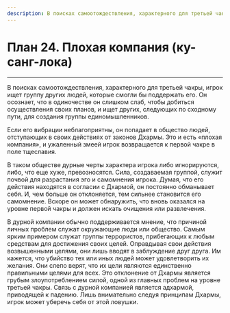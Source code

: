 ```yaml
---
description: В поисках самоотождествления, характерного для третьей чакры, игрок ищет группу других людей, которые смогли бы поддержать его.
---
```

# План 24. Плохая компания (ку-санг-лока) 


---
В поисках самоотождествления, характерного для третьей чакры, игрок ищет группу других людей, которые смогли бы поддержать его. Он осознает, что в одиночестве он слишком слаб, чтобы добиться осуществления своих планов, и ищет других, следующих по сходному пути, для создания группы единомышленников. 

Если его вибрации неблагоприятны, он попадает в общество людей, отступающих в своих действиях от законов Дхармы. Это и есть «плохая компания», и ужаленный змеей игрок возвращается к первой чакре в поле тщеславия. 

В таком обществе дурные черты характера игрока либо игнорируются, либо, что еще хуже, превозносятся. Сила, создаваемая группой, служит почвой для разрастания эго и самомнения игрока. Думая, что его действия находятся в согласии с Дхармой, он постоянно обманывает себя. И, чем больше он отклоняется, тем сильнее становится его самомнение. Вскоре он может обнаружить, что вновь оказался на уровне первой чакры и должен искать очищения или развлечения. 

В дурной компании обычно поддерживается мнение, что причиной личных проблем служат окружающие люди или общество. Самым ярким примером служат группы террористов, прибегающих к любым средствам для достижения своих целей. Оправдывая свои действия возвышенными целями, они лишь вводят в заблуждение друг друга. Им кажется, что убийство тех или иных людей может удовлетворить их желания. Они слепо верят, что их цели являются единственно правильными целями для всех. Это отклонение от Дхармы является грубым злоупотреблением силой, одной из главных проблем на уровне третьей чакры. Связь с дурной компанией является адхармой, приводящей к падению. Лишь внимательно следуя принципам Дхармы, игрок может уберечь себя от этой ловушки.
